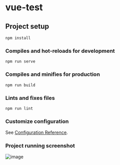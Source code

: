 # vue-test

## Project setup
```
npm install
```

### Compiles and hot-reloads for development
```
npm run serve
```

### Compiles and minifies for production
```
npm run build
```

### Lints and fixes files
```
npm run lint
```

### Customize configuration
See [Configuration Reference](https://cli.vuejs.org/config/).

### Project running screenshot
![image](https://user-images.githubusercontent.com/70176420/141885511-67d30c17-dc41-400f-bfab-a018d874a37e.png)
